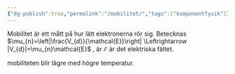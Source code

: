 ```yaml
---
{"dg-publish":true,"permalink":"/mobilitet/","tags":["komponentfysik"]}
---
```


Mobilitet är ett mått på hur lätt elektronerna rör sig. Betecknas $\mu_{n}=\left|\frac{V_{d}}{\mathcal{E}}\right| \Leftrightarrow |V_{d}|=\mu_{n}\mathcal{E}$  , är $\mathcal{E}$ är det elektriska fältet.

mobiliteten blir lägre med högre temperatur.